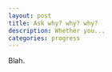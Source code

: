 ```yaml
---
layout: post
title: Ask why? why? why?
description: Whether you...
categories: progress
---
```


Blah.
